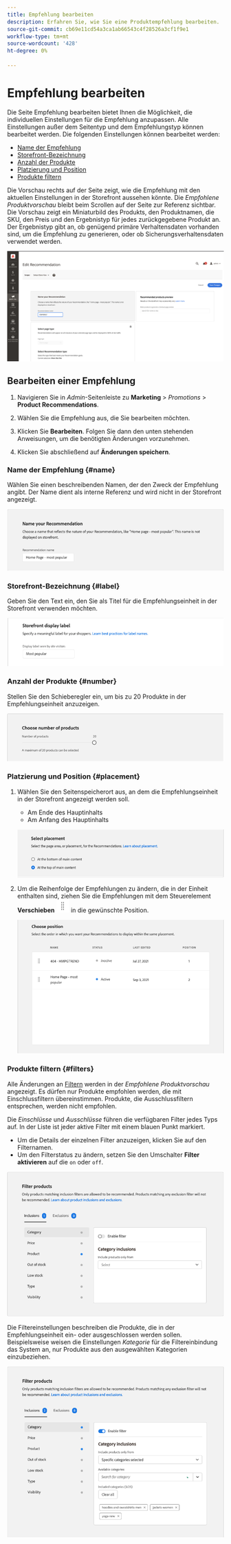 ```yaml
---
title: Empfehlung bearbeiten
description: Erfahren Sie, wie Sie eine Produktempfehlung bearbeiten.
source-git-commit: cb69e11cd54a3ca1ab66543c4f28526a3cf1f9e1
workflow-type: tm+mt
source-wordcount: '428'
ht-degree: 0%

---
```


# Empfehlung bearbeiten

Die Seite Empfehlung bearbeiten bietet Ihnen die Möglichkeit, die individuellen Einstellungen für die Empfehlung anzupassen. Alle Einstellungen außer dem Seitentyp und dem Empfehlungstyp können bearbeitet werden. Die folgenden Einstellungen können bearbeitet werden:

- [Name der Empfehlung](#name)
- [Storefront-Bezeichnung](#label)
- [Anzahl der Produkte](#number)
- [Platzierung und Position](#placement)
- [Produkte filtern](#filters)

Die Vorschau rechts auf der Seite zeigt, wie die Empfehlung mit den aktuellen Einstellungen in der Storefront aussehen könnte. Die _Empfohlene Produktvorschau_ bleibt beim Scrollen auf der Seite zur Referenz sichtbar. Die Vorschau zeigt ein Miniaturbild des Produkts, den Produktnamen, die SKU, den Preis und den Ergebnistyp für jedes zurückgegebene Produkt an. Der Ergebnistyp gibt an, ob genügend primäre Verhaltensdaten vorhanden sind, um die Empfehlung zu generieren, oder ob Sicherungsverhaltensdaten verwendet werden.

![Empfehlungen bearbeiten](assets/edit-recommendation.png)

## Bearbeiten einer Empfehlung

1. Navigieren Sie in _Admin_-Seitenleiste zu **Marketing** > _Promotions_ > **Product Recommendations**.

1. Wählen Sie die Empfehlung aus, die Sie bearbeiten möchten.

1. Klicken Sie **Bearbeiten**. Folgen Sie dann den unten stehenden Anweisungen, um die benötigten Änderungen vorzunehmen.

1. Klicken Sie abschließend auf **Änderungen speichern**.

### Name der Empfehlung {#name}

Wählen Sie einen beschreibenden Namen, der den Zweck der Empfehlung angibt. Der Name dient als interne Referenz und wird nicht in der Storefront angezeigt.

![Name bearbeiten](assets/edit-name.png)

### Storefront-Bezeichnung {#label}

Geben Sie den Text ein, den Sie als Titel für die Empfehlungseinheit in der Storefront verwenden möchten.

![Bezeichnung bearbeiten](assets/edit-storefront-label.png)

### Anzahl der Produkte {#number}

Stellen Sie den Schieberegler ein, um bis zu 20 Produkte in der Empfehlungseinheit anzuzeigen.

![Anzahl der Produkte bearbeiten](assets/edit-number-of-products.png)

### Platzierung und Position {#placement}

1. Wählen Sie den Seitenspeicherort aus, an dem die Empfehlungseinheit in der Storefront angezeigt werden soll.

   - Am Ende des Hauptinhalts
   - Am Anfang des Hauptinhalts

   ![Platzierung bearbeiten](assets/edit-placement.png)

1. Um die Reihenfolge der Empfehlungen zu ändern, die in der Einheit enthalten sind, ziehen Sie die Empfehlungen mit dem Steuerelement **Verschieben** ![Auswahl verschieben](assets/icon-move.png) in die gewünschte Position.

   ![Position bearbeiten](assets/edit-position.png)

### Produkte filtern {#filters}

Alle Änderungen an [Filtern](filters.md) werden in der _Empfohlene Produktvorschau_ angezeigt. Es dürfen nur Produkte empfohlen werden, die mit Einschlussfiltern übereinstimmen. Produkte, die Ausschlussfiltern entsprechen, werden nicht empfohlen.

Die _Einschlüsse_ und _Ausschlüsse_ führen die verfügbaren Filter jedes Typs auf. In der Liste ist jeder aktive Filter mit einem blauen Punkt markiert.

- Um die Details der einzelnen Filter anzuzeigen, klicken Sie auf den Filternamen.
- Um den Filterstatus zu ändern, setzen Sie den Umschalter **Filter aktivieren** auf die `on` oder `off`.

![Filter bearbeiten](assets/edit-filters.png)

Die Filtereinstellungen beschreiben die Produkte, die in der Empfehlungseinheit ein- oder ausgeschlossen werden sollen. Beispielsweise weisen die Einstellungen _Kategorie_ für die Filtereinbindung das System an, nur Produkte aus den ausgewählten Kategorien einzubeziehen.

![Kategoriefilter bearbeiten](assets/edit-filter-category.png)
